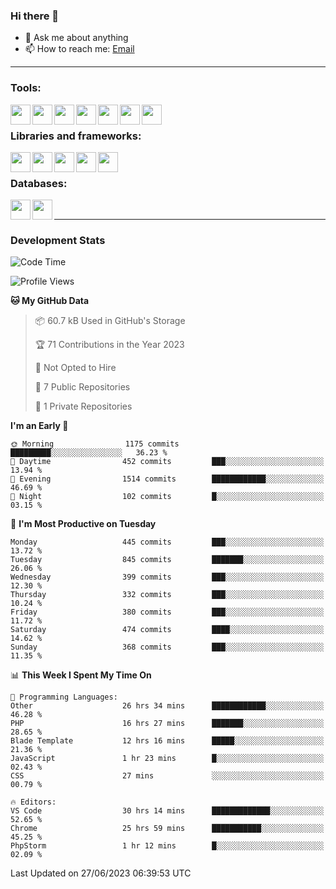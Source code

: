 ### Hi there 👋

- 💬 Ask me about anything
- 📫 How to reach me: [Email]

---

### Tools:
<img align='left' height="32" width="32" src="https://cdn.jsdelivr.net/npm/simple-icons@4.8.0/icons/phpstorm.svg" />
<img align='left' height="32" width="32" src="https://cdn.jsdelivr.net/npm/simple-icons@4.8.0/icons/webstorm.svg" />
<img align='left' height="32" width="32" src="https://cdn.jsdelivr.net/npm/simple-icons@4.8.0/icons/visualstudiocode.svg" />
<img align='left' height="32" width="32" src="https://cdn.jsdelivr.net/npm/simple-icons@4.8.0/icons/sublimetext.svg" />
<img align='left' height="32" width="32" src="https://cdn.jsdelivr.net/npm/simple-icons@4.8.0/icons/laragon.svg" />
<img align='left' height="32" width="32" src="https://cdn.jsdelivr.net/npm/simple-icons@4.8.0/icons/docker.svg" />
<img align='left' height="32" width="32" src="https://cdn.jsdelivr.net/npm/simple-icons@4.8.0/icons/amazonaws.svg" />
<br>

### Libraries and frameworks:
<img align='left' height="32" width="32" src="https://cdn.jsdelivr.net/npm/simple-icons@4.8.0/icons/laravel.svg" />
<img align='left' height="32" width="32" src="https://cdn.jsdelivr.net/npm/simple-icons@4.8.0/icons/vue-dot-js.svg" />
<img align='left' height="32" width="32" src="https://cdn.jsdelivr.net/npm/simple-icons@4.8.0/icons/jquery.svg" />
<img align='left' height="32" width="32" src="https://cdn.jsdelivr.net/npm/simple-icons@4.8.0/icons/sass.svg" />
<img align='left' height="32" width="32" src="https://cdn.jsdelivr.net/npm/simple-icons@4.8.0/icons/tailwindcss.svg" />
<br>

### Databases:
<img align='left' height="32" width="32" src="https://cdn.jsdelivr.net/npm/simple-icons@4.8.0/icons/mysql.svg" />
<img align='left' height="32" width="32" src="https://cdn.jsdelivr.net/npm/simple-icons@4.8.0/icons/microsoftsqlserver.svg" />
<br>

---
### Development Stats
<!--START_SECTION:waka-->
![Code Time](http://img.shields.io/badge/Code%20Time-1%2C888%20hrs%2054%20mins-blue)

![Profile Views](http://img.shields.io/badge/Profile%20Views-18-blue)

**🐱 My GitHub Data** 

> 📦 60.7 kB Used in GitHub's Storage 
 > 
> 🏆 71 Contributions in the Year 2023
 > 
> 🚫 Not Opted to Hire
 > 
> 📜 7 Public Repositories 
 > 
> 🔑 1 Private Repositories 
 > 
**I'm an Early 🐤** 

```text
🌞 Morning                1175 commits        █████████░░░░░░░░░░░░░░░░   36.23 % 
🌆 Daytime                452 commits         ███░░░░░░░░░░░░░░░░░░░░░░   13.94 % 
🌃 Evening                1514 commits        ████████████░░░░░░░░░░░░░   46.69 % 
🌙 Night                  102 commits         █░░░░░░░░░░░░░░░░░░░░░░░░   03.15 % 
```
📅 **I'm Most Productive on Tuesday** 

```text
Monday                   445 commits         ███░░░░░░░░░░░░░░░░░░░░░░   13.72 % 
Tuesday                  845 commits         ███████░░░░░░░░░░░░░░░░░░   26.06 % 
Wednesday                399 commits         ███░░░░░░░░░░░░░░░░░░░░░░   12.30 % 
Thursday                 332 commits         ███░░░░░░░░░░░░░░░░░░░░░░   10.24 % 
Friday                   380 commits         ███░░░░░░░░░░░░░░░░░░░░░░   11.72 % 
Saturday                 474 commits         ████░░░░░░░░░░░░░░░░░░░░░   14.62 % 
Sunday                   368 commits         ███░░░░░░░░░░░░░░░░░░░░░░   11.35 % 
```


📊 **This Week I Spent My Time On** 

```text
💬 Programming Languages: 
Other                    26 hrs 34 mins      ████████████░░░░░░░░░░░░░   46.28 % 
PHP                      16 hrs 27 mins      ███████░░░░░░░░░░░░░░░░░░   28.65 % 
Blade Template           12 hrs 16 mins      █████░░░░░░░░░░░░░░░░░░░░   21.36 % 
JavaScript               1 hr 23 mins        █░░░░░░░░░░░░░░░░░░░░░░░░   02.43 % 
CSS                      27 mins             ░░░░░░░░░░░░░░░░░░░░░░░░░   00.79 % 

🔥 Editors: 
VS Code                  30 hrs 14 mins      █████████████░░░░░░░░░░░░   52.65 % 
Chrome                   25 hrs 59 mins      ███████████░░░░░░░░░░░░░░   45.25 % 
PhpStorm                 1 hr 12 mins        █░░░░░░░░░░░░░░░░░░░░░░░░   02.09 % 
```


 Last Updated on 27/06/2023 06:39:53 UTC
<!--END_SECTION:waka-->

[huyviet]: https://huyviet.vn/
[EMAIl]: https://mail.google.com/mail/u/0/?fs=1&tf=cm&source=mailto&to=huynguyenviet0110@gmail.com
